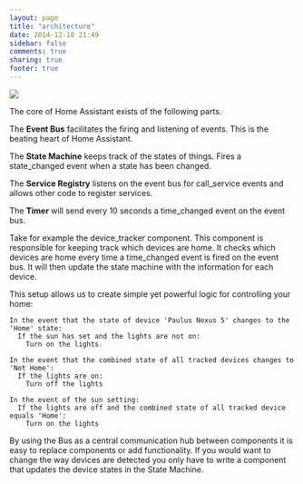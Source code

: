 ```yaml
---
layout: page
title: "architecture"
date: 2014-12-18 21:49
sidebar: false
comments: true
sharing: true
footer: true
---
```


<img src='{{ root_url }}/images/ha_architecture.png' style='background-color: white'/>

The core of Home Assistant exists of the following parts.

The <b>Event Bus</b> facilitates the firing and listening of events. This is the beating heart of Home Assistant.

The <b>State Machine</b> keeps track of the states of things. Fires a state_changed event when a state has been changed.

The <b>Service Registry</b> listens on the event bus for call_service events and allows other code to register services.

The <b>Timer</b> will send every 10 seconds a time_changed event on the event bus.

Take for example the device_tracker component. This component is responsible for keeping track which devices are home. It checks which devices are home every time a time_changed event is fired on the event bus. It will then update the state machine with the information for each device.

This setup allows us to create simple yet powerful logic for controlling your home:

    In the event that the state of device 'Paulus Nexus 5' changes to the 'Home' state:
      If the sun has set and the lights are not on:
        Turn on the lights

    In the event that the combined state of all tracked devices changes to 'Not Home':
      If the lights are on:
        Turn off the lights

    In the event of the sun setting:
      If the lights are off and the combined state of all tracked device equals 'Home':
        Turn on the lights

By using the Bus as a central communication hub between components it is easy to replace components or add functionality. If you would want to change the way devices are detected you only have to write a component that updates the device states in the State Machine.
